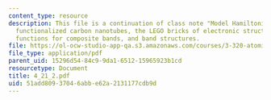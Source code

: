 ```yaml
---
content_type: resource
description: This file is a continuation of class note "Model Hamiltonions" and explains
  functionalized carbon nanotubes, the LEGO bricks of electronic structure, Wannier
  functions for composite bands, and band structures.
file: https://ol-ocw-studio-app-qa.s3.amazonaws.com/courses/3-320-atomistic-computer-modeling-of-materials-sma-5107-spring-2005/51add80937046abbe62a2131177cdb9d_4_21_2.pdf
file_type: application/pdf
parent_uid: 15296d54-84c9-9da1-6512-15965923b1cd
resourcetype: Document
title: 4_21_2.pdf
uid: 51add809-3704-6abb-e62a-2131177cdb9d
---
```

